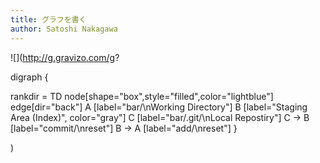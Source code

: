 ```yaml
---
title: グラフを書く
author: Satoshi Nakagawa
---
```



![](http://g.gravizo.com/g?

digraph {

rankdir = TD
node[shape="box",style="filled",color="lightblue"]
edge[dir="back"]
A [label="bar/\nWorking Directory"]
B [label="Staging Area (Index)", color="gray"]
C [label="bar/.git/\nLocal Repostiry"]
C -> B [label="commit/\nreset"]
B -> A [label="add/\nreset"]
}


)


